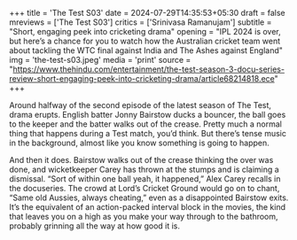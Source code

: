 +++
title = 'The Test S03'
date = 2024-07-29T14:35:53+05:30
draft = false
mreviews = ['The Test S03']
critics = ['Srinivasa Ramanujam']
subtitle = "Short, engaging peek into cricketing drama"
opening = "IPL 2024 is over, but here’s a chance for you to watch how the Australian cricket team went about tackling the WTC final against India and The Ashes against England"
img = 'the-test-s03.jpeg'
media = 'print'
source = "https://www.thehindu.com/entertainment/the-test-season-3-docu-series-review-short-engaging-peek-into-cricketing-drama/article68214818.ece"
+++

Around halfway of the second episode of the latest season of The Test, drama erupts. English batter Jonny Bairstow ducks a bouncer, the ball goes to the keeper and the batter walks out of the crease. Pretty much a normal thing that happens during a Test match, you’d think. But there’s tense music in the background, almost like you know something is going to happen.

And then it does. Bairstow walks out of the crease thinking the over was done, and wicketkeeper Carey has thrown at the stumps and is claiming a dismissal. “Sort of within one ball yeah, it happened,” Alex Carey recalls in the docuseries. The crowd at Lord’s Cricket Ground would go on to chant, “Same old Aussies, always cheating,” even as a disappointed Bairstow exits. It’s the equivalent of an action-packed interval block in the movies, the kind that leaves you on a high as you make your way through to the bathroom, probably grinning all the way at how good it is.
